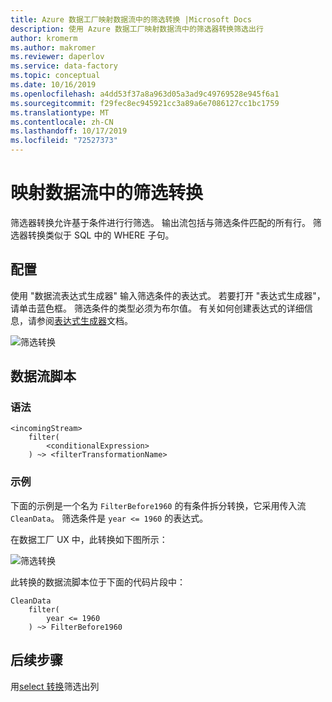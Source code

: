 ```yaml
---
title: Azure 数据工厂映射数据流中的筛选转换 |Microsoft Docs
description: 使用 Azure 数据工厂映射数据流中的筛选器转换筛选出行
author: kromerm
ms.author: makromer
ms.reviewer: daperlov
ms.service: data-factory
ms.topic: conceptual
ms.date: 10/16/2019
ms.openlocfilehash: a4dd53f37a8a963d05a3ad9c49769528e945f6a1
ms.sourcegitcommit: f29fec8ec945921cc3a89a6e7086127cc1bc1759
ms.translationtype: MT
ms.contentlocale: zh-CN
ms.lasthandoff: 10/17/2019
ms.locfileid: "72527373"
---
```

# <a name="filter-transformation-in-mapping-data-flow"></a>映射数据流中的筛选转换

筛选器转换允许基于条件进行行筛选。 输出流包括与筛选条件匹配的所有行。 筛选器转换类似于 SQL 中的 WHERE 子句。

## <a name="configuration"></a>配置

使用 "数据流表达式生成器" 输入筛选条件的表达式。 若要打开 "表达式生成器"，请单击蓝色框。 筛选条件的类型必须为布尔值。 有关如何创建表达式的详细信息，请参阅[表达式生成器](concepts-data-flow-expression-builder.md)文档。

![筛选转换](media/data-flow/filter1.png "筛选转换")

## <a name="data-flow-script"></a>数据流脚本

### <a name="syntax"></a>语法

```
<incomingStream>
    filter(
        <conditionalExpression>
    ) ~> <filterTransformationName>
```

### <a name="example"></a>示例

下面的示例是一个名为 `FilterBefore1960` 的有条件拆分转换，它采用传入流 `CleanData`。 筛选条件是 `year <= 1960` 的表达式。

在数据工厂 UX 中，此转换如下图所示：

![筛选转换](media/data-flow/filter1.png "筛选转换")

此转换的数据流脚本位于下面的代码片段中：

```
CleanData
    filter(
        year <= 1960
    ) ~> FilterBefore1960

```

## <a name="next-steps"></a>后续步骤

用[select 转换](data-flow-select.md)筛选出列
